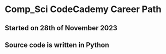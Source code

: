 # Comp_Sci CodeCademy Career Path
## Started on 28th of November 2023
## Source code is written in Python
